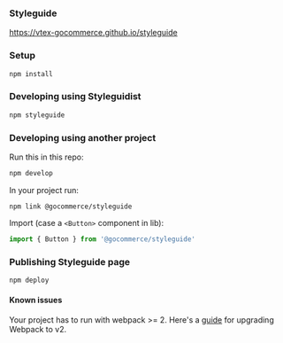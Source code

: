 ### Styleguide

https://vtex-gocommerce.github.io/styleguide

### Setup

```sh
npm install
```

### Developing using Styleguidist

```sh
npm styleguide
```

### Developing using another project

Run this in this repo:

```sh
npm develop
```

In your project run:

```
npm link @gocommerce/styleguide
```

Import (case a `<Button>` component in lib):

```js
import { Button } from '@gocommerce/styleguide'
```

### Publishing Styleguide page

```sh
npm deploy
```

#### Known issues

Your project has to run with webpack >= 2. Here's a [guide](https://webpack.js.org/guides/migrating/) for upgrading Webpack to v2.
